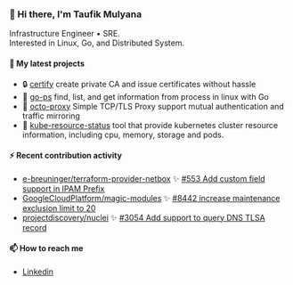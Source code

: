 ### 👋 Hi there, I'm Taufik Mulyana
Infrastructure Engineer • SRE.  
Interested in Linux, Go, and Distributed System. 


#### :seedling: My latest projects
- :lock: [certify](https://github.com/nothinux/certify) create private CA and issue certificates without hassle 
- :penguin: [go-ps](https://github.com/nothinux/go-ps) find, list, and get information from process in linux with Go  
- :octopus: [octo-proxy](https://github.com/nothinux/octo-proxy) Simple TCP/TLS Proxy support mutual authentication and traffic mirroring 
- :crab: [kube-resource-status](https://github.com/nothinux/kube-resource-status/) tool that provide kubernetes cluster resource information, including cpu, memory, storage and pods.  

#### :zap: Recent contribution activity
<!--START:pr-activity-->
- [e-breuninger/terraform-provider-netbox](https://github.com/e-breuninger/terraform-provider-netbox) :sparkles: [#553 Add custom field support in IPAM Prefix](https://github.com/e-breuninger/terraform-provider-netbox/pull/553)  
- [GoogleCloudPlatform/magic-modules](https://github.com/GoogleCloudPlatform/magic-modules) :sparkles: [#8442 increase maintenance exclusion limit to 20](https://github.com/GoogleCloudPlatform/magic-modules/pull/8442)  
- [projectdiscovery/nuclei](https://github.com/projectdiscovery/nuclei) :sparkles: [#3054 Add support to query DNS TLSA record](https://github.com/projectdiscovery/nuclei/pull/3054)  
<!--END:pr-activity-->

#### :mailbox: How to reach me
- [Linkedin](https://www.linkedin.com/in/taufik-mulyana/)